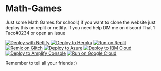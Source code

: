 # Math-Games

Just some Math Games for school:)
if you want to clone the website just deploy this on replit or netlify. If you need help DM me on discord That 1 Taco#0234 or open an issue


[![Deploy with Netlify](https://www.netlify.com/img/deploy/button.svg)](https://app.netlify.com/start/deploy?repository=https://github.com/THEBEST1278/Math-Games)
[![Deploy to Heroku](https://raw.githubusercontent.com/BinBashBanana/deploy-buttons/master/buttons/remade/heroku.svg)](https://heroku.com/deploy/?template=https://github.com/THEBEST1278/Math-Games)
[![Run on Replit](https://raw.githubusercontent.com/BinBashBanana/deploy-buttons/master/buttons/remade/replit.svg)](https://replit.com/github/THEBEST1278/Math-Games)
[![Remix on Glitch](https://raw.githubusercontent.com/BinBashBanana/deploy-buttons/master/buttons/remade/glitch.svg)](https://glitch.com/edit/#!/import/github/THEBEST1278/Math-Games)
[![Deploy to Azure](https://raw.githubusercontent.com/BinBashBanana/deploy-buttons/master/buttons/remade/azure.svg)](https://deploy.azure.com/?repository=https://github.com/THEBEST1278/Math-Games)
[![Deploy to IBM Cloud](https://raw.githubusercontent.com/BinBashBanana/deploy-buttons/master/buttons/remade/ibmcloud.svg)](https://cloud.ibm.com/devops/setup/deploy?repository=https://github.com/THEBEST1278/Math-Games)
[![Deploy to Amplify Console](https://raw.githubusercontent.com/BinBashBanana/deploy-buttons/master/buttons/remade/amplifyconsole.svg)](https://console.aws.amazon.com/amplify/home#/deploy?repo=https://github.com/THEBEST1278/Math-Games)
[![Run on Google Cloud](https://raw.githubusercontent.com/BinBashBanana/deploy-buttons/master/buttons/remade/googlecloud.svg)](https://deploy.cloud.run/?git_repo=https://github.com/THEBEST1278/Math-Games)







Remember to tell all your friends :)
